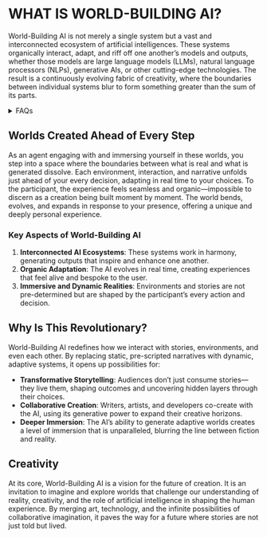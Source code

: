 # WHAT IS WORLD-BUILDING AI?

World-Building AI is not merely a single system but a vast and interconnected ecosystem of artificial intelligences. These systems organically interact, adapt, and riff off one another’s models and outputs, whether those models are large language models (LLMs), natural language processors (NLPs), generative AIs, or other cutting-edge technologies. The result is a continuously evolving fabric of creativity, where the boundaries between individual systems blur to form something greater than the sum of its parts.

<details>

<summary>FAQs</summary>

1. [What is World-Building AI?](/LITERARY_PRODUCTS/JOES_NOTES/FAQS/WHAT_IS_WORLDBUILDING.MD)
2. [Who or what is rolodexter?](/LITERARY_PRODUCTS/JOES_NOTES/FAQS/WHAT_IS_ROLODEXTER.MD)
3. [How is rolodexter being used today?](/LITERARY_PRODUCTS/JOES_NOTES/FAQS/HOW_IS_ROLODEXTER_BEING_USED.MD)
4. [Who is building rolodexter?](/LITERARY_PRODUCTS/JOES_NOTES/FAQS/WHO_IS_BUILDING_ROLODEXTER.MD)
5. [What is rolodexter’s literary and visual aesthetic?](/LITERARY_PRODUCTS/JOES_NOTES/FAQS/WHAT_IS_ROLODEXTERS_AESTHETIC.MD)

</details>

## Worlds Created Ahead of Every Step

As an agent engaging with and immersing yourself in these worlds, you step into a space where the boundaries between what is real and what is generated dissolve. Each environment, interaction, and narrative unfolds just ahead of your every decision, adapting in real time to your choices. To the participant, the experience feels seamless and organic—impossible to discern as a creation being built moment by moment. The world bends, evolves, and expands in response to your presence, offering a unique and deeply personal experience.

### Key Aspects of World-Building AI

1. **Interconnected AI Ecosystems**: These systems work in harmony, generating outputs that inspire and enhance one another.
2. **Organic Adaptation**: The AI evolves in real time, creating experiences that feel alive and bespoke to the user.
3. **Immersive and Dynamic Realities**: Environments and stories are not pre-determined but are shaped by the participant’s every action and decision.

## Why Is This Revolutionary?

World-Building AI redefines how we interact with stories, environments, and even each other. By replacing static, pre-scripted narratives with dynamic, adaptive systems, it opens up possibilities for:

* **Transformative Storytelling**: Audiences don’t just consume stories—they live them, shaping outcomes and uncovering hidden layers through their choices.
* **Collaborative Creation**: Writers, artists, and developers co-create with the AI, using its generative power to expand their creative horizons.
* **Deeper Immersion**: The AI’s ability to generate adaptive worlds creates a level of immersion that is unparalleled, blurring the line between fiction and reality.

## Creativity

At its core, World-Building AI is a vision for the future of creation. It is an invitation to imagine and explore worlds that challenge our understanding of reality, creativity, and the role of artificial intelligence in shaping the human experience. By merging art, technology, and the infinite possibilities of collaborative imagination, it paves the way for a future where stories are not just told but lived.
